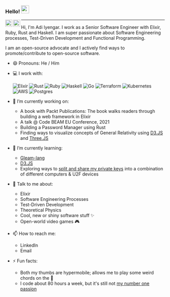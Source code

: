 ### Hello! <img src="https://media.giphy.com/media/hvRJCLFzcasrR4ia7z/giphy.gif" width="25px">
<a href="https://www.linkedin.com/in/adiiyengar/">
  <img align="left" alt="Adi's LinkedIn" width="22px" src="https://raw.githubusercontent.com/peterthehan/peterthehan/master/assets/linkedin.svg" />
</a>
<a href="https://github.com/thebugcatcher">
  <img align="left" alt="Adi's GitHub" width="22px" src="https://raw.githubusercontent.com/peterthehan/peterthehan/master/assets/github.svg" />
</a>

---

Hi, I'm Adi Iyengar. I work as a Senior Software Engineer with Elixir, Ruby, Rust and Haskell. I am super 
passionate about Software Engineering processes, Test-Driven Development and Functional Programming.

I am an open-source advocate and I actively find ways to promote/contribute to open-source software. 

- 😄 Pronouns: He / Him

- 💻 I work with: <br/> <br/>
  <img alt="Elixir" src="https://img.shields.io/badge/elixir-%234B275F.svg?&style=for-the-badge&logo=elixir&logoColor=white"/>
  <img alt="Rust" src="https://img.shields.io/badge/rust-%23000000.svg?&style=for-the-badge&logo=rust&logoColor=white"/>
  <img alt="Ruby" src="https://img.shields.io/badge/ruby-%23CC342D.svg?&style=for-the-badge&logo=ruby&logoColor=white"/>
  <img alt="Haskell" src="https://img.shields.io/badge/Haskell-blue?&style=for-the-badge&logo=haskell&logoColor=white"/>
  <img alt="Go" src="https://img.shields.io/badge/go-%2300ADD8.svg?&style=for-the-badge&logo=go&logoColor=white"/>
  <img alt="Terraform" src="https://img.shields.io/badge/terraform%20-%235835CC.svg?&style=for-the-badge&logo=terraform&logoColor=white"/>
  <img alt="Kubernetes" src="https://img.shields.io/badge/kubernetes%20-%23326ce5.svg?&style=for-the-badge&logo=kubernetes&logoColor=white"/>
  <img alt="AWS" src="https://img.shields.io/badge/AWS%20-%23FF9900.svg?&style=for-the-badge&logo=amazon-aws&logoColor=white"/>
  <img alt="Postgres" src ="https://img.shields.io/badge/postgres-%23316192.svg?&style=for-the-badge&logo=postgresql&logoColor=white"/>

- 🔭 I’m currently working on:
    * A book with Packt Publications: The book walks readers through building a web framework in Elixir
    * A talk @ Code BEAM EU Conference, 2021 
    * Building a Password Manager using Rust
    * Finding ways to visualize concepts of General Relativity using [D3.JS](https://github.com/d3/d3) and [Three.JS](https://github.com/mrdoob/three.js/)
   
- 🌱 I’m currently learning:
    * [Gleam-lang](https://github.com/gleam-lang/gleam)
    * [D3.JS](https://github.com/d3/d3)
    * Exploring ways to [split and share my private keys](https://www.ethos.io/what-is-key-sharding) into a combination of different computers & U2F devices

- 💬 Talk to me about:
    * Elixir
    * Software Engineering Processes
    * Test-Driven Development
    * Theoretical Physics
    * Cool, new or shiny software stuff ✨
    * Open-world video games 🎮

- 📫 How to reach me: 
    * LinkedIn
    * Email

- ⚡ Fun facts:
    * Both my thumbs are hypermobile; allows me to play some weird chords on the 🎸
    * I code about 80 hours a week, but it's still not [my number one passion](https://www.quora.com/Why-do-you-love-physics)


